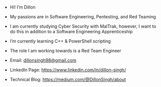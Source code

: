 - Hi! I’m Dillon
- My passions are in Software Engineering, Pentesting, and Red Teaming
- I am currently studying Cyber Security with MalTrak, however, I want to do this in addition to a Software Engineering Apprenticeship
- I’m currently learning C++ & PowerShell scripting
- The role I am working towards is a Red Team Engineer

- Email: dillonsingh98@gmail.com 
- LinkedIn Page: https://www.linkedin.com/in/dillon-singh/
- Technical Blog: https://medium.com/@DillonSingh/about

<!---
DillonSingh/DillonSingh is a ✨ special ✨ repository because its `README.md` (this file) appears on your GitHub profile.
You can click the Preview link to take a look at your changes.
--->
